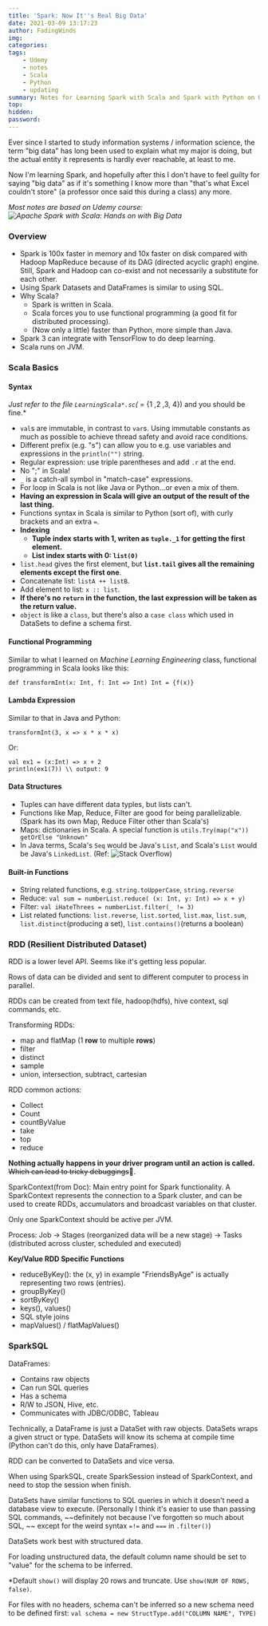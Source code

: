 ```yaml
---
title: 'Spark: Now It''s Real Big Data'
date: 2021-03-09 13:17:23
author: FadingWinds
img:
categories:
tags:
	- Udemy
	- notes
	- Scala
	- Python
	- updating
summary: Notes for Learning Spark with Scala and Spark with Python on Udemy.
top:
hidden:
password:
---
```


Ever since I started to study information systems / information science, the term "big data" has long been used to explain what my major is doing, but the actual entity it represents is hardly ever reachable, at least to me.

Now I'm learning Spark, and hopefully after this I don't have to feel guilty for saying "big data" as if it's something I know more than "that's what Excel couldn't store" (a professor once said this during a class) any more.

*Most notes are based on Udemy course: ![Apache Spark with Scala: Hands on with Big Data](https://www.udemy.com/course/apache-spark-with-scala-hands-on-with-big-data/)*

### Overview

- Spark is 100x faster in memory and 10x faster on disk compared with Hadoop MapReduce because of its DAG (directed acyclic graph) engine. Still, Spark and Hadoop can co-exist and not necessarily a substitute for each other.
- Using Spark Datasets and DataFrames is similar to using SQL.
- Why Scala?
	- Spark is written in Scala.
	- Scala forces you to use functional programming (a good fit for distributed processing).
	- (Now only a little) faster than Python, more simple than Java.
- Spark 3 can integrate with TensorFlow to do deep learning.
- Scala runs on JVM.

### Scala Basics

#### Syntax

*Just refer to the file `LearningScala*.sc`(* = {1 ,2 ,3, 4}) and you should be fine.*

- `val`s are immutable, in contrast to `var`s. Using immutable constants as much as possible to achieve thread safety and avoid race conditions.
- Different prefix (e.g. "s") can allow you to e.g. use variables and expressions in the `println("")` string.
- Regular expression: use triple parentheses and add `.r` at the end.
- No ";" in Scala!
- `_` is a catch-all symbol in "match-case" expressions.
- For loop in Scala is not like Java or Python...or even a mix of them.
- **Having an expression in Scala will give an output of the result of the last thing.**
- Functions syntax in Scala is similar to Python (sort of), with curly brackets and an extra `=`.
- **Indexing**
	- **Tuple index starts with 1, writen as `tuple._1` for getting the first element.**
	- **List index starts with 0: `list(0)`**
- `list.head` gives the first element, but **`list.tail` gives all the remaining elements except the first one**.
- Concatenate list: `listA ++ listB`.
- Add element to list: `x :: list`.
- **If there's no `return` in the function, the last expression will be taken as the return value.**
- `object` is like a `class`, but there's also a `case class` which used in DataSets to define a schema first.

#### Functional Programming

Similar to what I learned on *Machine Learning Engineering* class, functional programming in Scala looks like this:

```
def transformInt(x: Int, f: Int => Int) Int = {f(x)}
```

#### Lambda Expression

Similar to that in Java and Python:

`transformInt(3, x => x * x * x)`

Or:

```
val ex1 = (x:Int) => x + 2
println(ex1(7)) \\ output: 9
```

#### Data Structures

- Tuples can have different data typles, but lists can't.
- Functions like Map, Reduce, Filter are good for being parallelizable. (Spark has its own Map, Reduce Filter other than Scala's)
- Maps: dictionaries in Scala. A special function is `utils.Try(map("x")) getOrElse "Unknown"`
- In Java terms, Scala's `Seq` would be Java's `List`, and Scala's `List` would be Java's `LinkedList`. (Ref: ![Stack Overflow](https://stackoverflow.com/questions/10866639/difference-between-a-seq-and-a-list-in-scala))

#### Built-in Functions

- String related functions, e.g. `string.toUpperCase`, `string.reverse`
- Reduce: `val sum = numberList.reduce( (x: Int, y: Int) => x + y)`
- Filter: `val iHateThrees = numberList.filter(_ != 3)`
- List related functions: `list.reverse`, `list.sorted`, `list.max`, `list.sum`, `list.distinct`(producing a set), `list.contains()`(returns a boolean)


### RDD (Resilient Distributed Dataset)

RDD is a lower level API. Seems like it's getting less popular.

Rows of data can be divided and sent to different computer to process in parallel.

RDDs can be created from text file, hadoop(hdfs), hive context, sql commands, etc.

Transforming RDDs:

- map and flatMap (1 **row** to multiple **rows**)
- filter
- distinct
- sample
- union, intersection, subtract, cartesian

RDD common actions:

- Collect
- Count
- countByValue
- take
- top
- reduce

**Nothing actually happens in your driver program until an action is called.** ~~Which can lead to tricky debuggings~~:raised_eyebrow:.

SparkContext(from Doc): Main entry point for Spark functionality. A SparkContext represents the connection to a Spark cluster, and can be used to create RDDs, accumulators and broadcast variables on that cluster.

Only one SparkContext should be active per JVM. 

Process: Job -> Stages (reorganized data will be a new stage) -> Tasks (distributed across cluster, scheduled and executed)

**Key/Value RDD Specific Functions**

- reduceByKey(): the (x, y) in example "FriendsByAge" is actually representing two rows (entries).
- groupByKey()
- sortByKey()
- keys(), values()
- SQL style joins
- mapValues() / flatMapValues()

### SparkSQL

DataFrames:

- Contains raw objects
- Can run SQL queries
- Has a schema
- R/W to JSON, Hive, etc.
- Communicates with JDBC/ODBC, Tableau

Technically, a DataFrame is just a DataSet with raw objects. DataSets wraps a given struct or type. 
DataSets will know its schema at compile time (Python can't do this, only have DataFrames).

RDD can be converted to DataSets and vice versa.

When using SparkSQL, create SparkSession instead of SparkContext, and need to stop the session when finish.

DataSets have similar functions to SQL queries in which it doesn't need a database view to execute. (Personally I think it's easier to use than passing SQL commands, ~~definitely not because I've forgotten so much about SQL, ~~ except for the weird syntax `=!=` and `===` in `.filter()`)

DataSets work best with structured data.

For loading unstructured data, the default column name should be set to "value" for the schema to be inferred.

\*Default `show()` will display 20 rows and truncate. Use `show(NUM OF ROWS, false)`.

For files with no headers, schema can't be inferred so a new schema need to be defined first: `val schema = new StructType.add("COLUMN NAME", TYPE)`